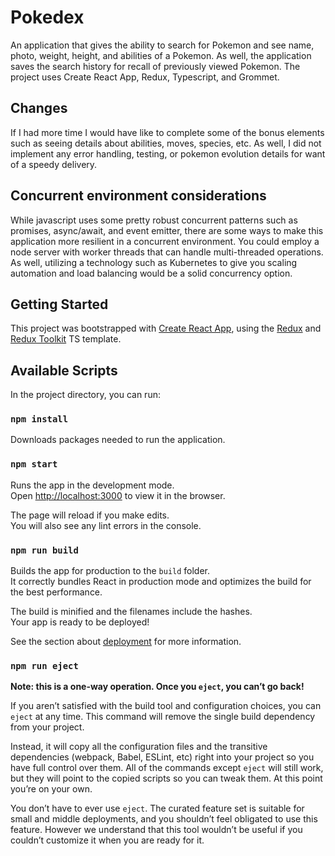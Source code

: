 # Pokedex

An application that gives the ability to search for Pokemon and see name, photo, weight, height, and abilities of a Pokemon. As well, the application saves the search history for recall of previously viewed Pokemon. The project uses Create React App, Redux, Typescript, and Grommet. 


## Changes 

If I had more time I would have like to complete some of the bonus elements such as seeing details about abilities, moves, species, etc. As well, I did not implement any error handling, testing, or pokemon evolution details for want of a speedy delivery.

## Concurrent environment considerations

While javascript uses some pretty robust concurrent patterns such as promises, async/await, and event emitter, there are some ways to make this application more resilient in a concurrent environment. You could employ a node server with worker threads that can handle multi-threaded operations. As well, utilizing a technology such as Kubernetes to give you scaling automation and load balancing would be a solid concurrency option.

## Getting Started 

This project was bootstrapped with [Create React App](https://github.com/facebook/create-react-app), using the [Redux](https://redux.js.org/) and [Redux Toolkit](https://redux-toolkit.js.org/) TS template.

## Available Scripts

In the project directory, you can run:

### `npm install`
Downloads packages needed to run the application.

### `npm start`

Runs the app in the development mode.\
Open [http://localhost:3000](http://localhost:3000) to view it in the browser.

The page will reload if you make edits.\
You will also see any lint errors in the console.


### `npm run build`

Builds the app for production to the `build` folder.\
It correctly bundles React in production mode and optimizes the build for the best performance.

The build is minified and the filenames include the hashes.\
Your app is ready to be deployed!

See the section about [deployment](https://facebook.github.io/create-react-app/docs/deployment) for more information.

### `npm run eject`

**Note: this is a one-way operation. Once you `eject`, you can’t go back!**

If you aren’t satisfied with the build tool and configuration choices, you can `eject` at any time. This command will remove the single build dependency from your project.

Instead, it will copy all the configuration files and the transitive dependencies (webpack, Babel, ESLint, etc) right into your project so you have full control over them. All of the commands except `eject` will still work, but they will point to the copied scripts so you can tweak them. At this point you’re on your own.

You don’t have to ever use `eject`. The curated feature set is suitable for small and middle deployments, and you shouldn’t feel obligated to use this feature. However we understand that this tool wouldn’t be useful if you couldn’t customize it when you are ready for it.

